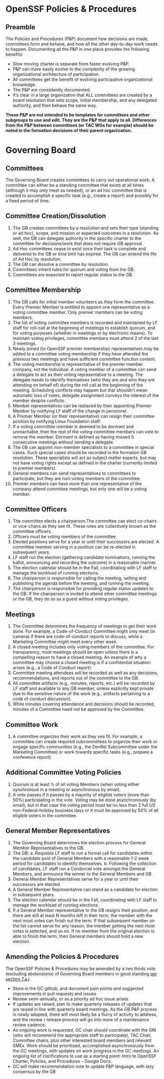 # OpenSSF Policies & Procedures

## Preamble
The Policies and Procedures (P&P) document how decisions are made, committees form
and behave, and how all the other day-to-day work needs to happen. Documenting all the
P&P in one place provides the following benefits:
- Slow moving charter is separate from faster evolving P&P.
- P&P can more easily evolve to the complexity of the growing organizational
architecture of participation.
- All committees get the benefit of evolving participative organizational knowledge.
- The P&P are consistently documented.
- It’s clear in a large organization that ALL committees are created by a board
resolution that sets scope, initial membership, and any delegated authority, and then
behave the same way.

**These P&P are not intended to be templates for committees and other subgroups to
use and edit. They are the P&P that apply to all. Differences from the P&P between
committees (or TAC WGs for example) should be noted in the formation decisions of
their parent organization.**

# Governing Board 

## Committees
The Governing Board creates committees to carry out operational work. A committee can either be a standing committee that exists at all times (although it may only meet as
needed), or an ad hoc committee that is created to accomplish a specific task (e.g., create a
report) and possibly for a fixed period of time.

## Committee Creation/Dissolution
1. The GB creates committees by a resolution and sets their type (standing or ad hoc),
scope, and mission or expected outcomes in a resolution. As well, the GB can
delegate authority in the specific charter to the committee for decisions/work that
does not require GB approval.
2. Ad Hoc committees cease to exist once their task is complete and delivered to the
GB or time limit has expired. The GB can extend the life of Ad Hoc by resolution.
3. The GB can dissolve a committee by resolution.
4. Committees inherit rules for quorum and voting from the GB.
5. Committees are expected to report regular status to the GB.

## Committee Membership
1. The GB calls for initial member volunteers as they form the committee. Every
Premier Member is entitled to appoint one representative as a voting committee
member. Only premier members can be voting members.
2. The list of voting committee members is recorded and maintained by LF staff for
roll-call at the beginning of meetings to establish quorum, and for voting purposes
(whether in meetings or by electronic means). To maintain voting privileges,
committee members must attend 2 of the last 3 meetings.
3. Newly joined (to OpenSSF premier membership) representatives may be added to a
committee voting membership if they have attended the previous two meetings and
have sufficient committee function context.
4. The voting membership is representative of the premier member company, not the
individual. A voting member of a committee can send a delegate to act as their voting
representative to a meeting. The delegate needs to identify themselves (who they are
and who they are attending on behalf of) during the roll call at the beginning of the
meeting. Scheduling conflicts may happen but that shouldn’t mean automatic loss of
votes, delegate assignment conveys the interest of the member despite conflicts.
5. Member representatives can be replaced by their appointing Premier Member by
notifying LF staff of the change in personnel.
6. A Premier Member (or their representative) can resign their committee position by
notifying Linux Foundation staff.
7. If a voting committee member is deemed to be dormant and unreachable, then the
rest of the voting committee members can vote to remove the member. Dormant is
defined as having missed 5 consecutive meetings without sending a delegate.
8. The GB can appoint non-member specialists to a committee in special cases. Such
special cases should be recorded in the formation GB resolution. These specialists
will act as subject matter experts, but may not have voting rights except as defined in
the charter (currently limited to premier members).
9. General members can send representatives to committees to participate, but they
are non-voting members of the committee.
10. Premier members can have more than one representative of the company attend
committee meetings, but only one will be a voting member.

## Committee Officers
1. The committee elects a chairperson.The committee can elect co-chairs or vice-chairs
as they see fit. These roles are collectively known as the committee officers.
2. Officers must be voting members of the committee.
3. Elected positions serve for a year or until their successors are elected. A committee
member serving in a position can be re-elected in subsequent years.
4. LF staff run the election (gathering candidate nominations, running the ballot,
announcing and recording the outcome) in a reasonable manner.
5. The election calendar should be in the Fall, coordinating with LF staff to manage the
workload of running elections.
6. The chairperson is responsible for calling the meeting, setting and publishing the
agenda before the meeting, and running the meeting.
7. The chairperson is responsible for providing regular status updates to the GB. If the
chairperson is invited to attend other committee meetings or the GB, they do so as a
guest without voting privileges.

## Meetings
1. The Committee determines the frequency of meetings to get their work done. For
example, a Code-of-Conduct Committee might only meet (in camera) if there are
code-of-conduct reports to discuss, while a Marketing Committee might meet every
other week.
2. A closed meeting includes only voting members of the committee. For transparency,
most meetings should be open unless there is a compelling reason to have a closed
meeting. An example of why a committee may choose a closed meeting is if a
confidential situation arises (e.g., a Code of Conduct report).
3. Committee meeting attendees will be recorded as well as any decisions,
recommendations, and reports out of the committee to the GB.
4. All committee artifacts (e.g., minutes, reports, etc.) will be recorded by LF staff and
available to any GB member, unless explicitly kept private due to the sensitive nature
of the work (e.g., artifacts pertaining to a code of conduct discussion).
5. While minutes covering attendance and decisions should be recorded, minutes of a
Committee need not be approved by the Committee.

## Committee Work
1. A committee organizes their work as they see fit. For example, a committee can
create required subcommittees to organize their work or engage specific
communities (e.g., the DevRel Subcommittee under the Marketing Committee) or
work towards specific tasks (e.g., prepare a conference report).

## Additional Committee Voting Policies
1. Quorum is at least 1⁄2 of all voting Members (when voting either synchronous in a
meeting or asynchronous by email).
2. A vote passes if it passes by a majority of eligible voters (more than 50%)
participating in the vote. Voting may be done asynchronously (by email), but in that
case the voting period must be no less than 2 full US non-Federal-holiday business
days or it must be approved by 50% of all eligible voters in the committee.

## General Member Representatives
1. The Governing Board determines the election process for General Member
Representatives to the GB.
2. The GB:
  a. Requests LF staff to run a formal call for candidates within the candidate pool
of General Members with a reasonable 1-2 week period for candidates to
identify themselves.
  b. Following the collection of candidates, LF staff run a Condorcet vote amongst
the General Members, and announce the winner to the General Members and
GB.
4. General Member Representatives serve for a year or until their successors are
elected
5. A General Member Representative can stand as a candidate for election in
subsequent years.
6. The election calendar should be in the Fall, coordinating with LF staff to manage the
workload of running elections.
7. If a General Member representative to the GB resigns their position, and there are
still at least N months left in their term, the member with the next most votes can
finish out the term. If that subsequent member on the list cannot serve for any
reason, the member getting the next most votes is selected, and so on. If no member
from the original election is able to finish the term, then General members should
hold a new election.

## Amending the Policies & Procedures
The OpenSSF Policies & Procedures may be amended by a two thirds vote (excluding
abstensions) of Governing Board members in good standing [per section 7.a.i](https://cdn.platform.linuxfoundation.org/agreements/openssf.pdf).
- Store in the GC github, and document pain points and suggested improvements in
pull requests and issues
- Review semi-annually, or as a priority ad hoc issue arises
- If updates are raised, plan to make quarterly releases of updates that are raised in
line with quarterly board meetings. As the GB P&P process is newly adopted, there
will most likely be a flurry of activity to address, and the review / release process will
go into more of a maintenance review cadence.
- As ongoing work is requested, GC chair should coordinate with the GM (who will
recommend the appropriate staff to participate), TAC Chair, Committee chairs, plus
other interested board members and relevant SMEs. Work should be prioritized,
accomplished asynchronously from the GC meetings, with updates on work progress
in the GC meetings. An ongoing list of clarifications to use as a starting point: Intro to
OpenSSF Charter, Policies, and Procedures - Google Docs.
- GC will make recommendation vote to update P&P language, with lazy consensus by
the GB

